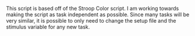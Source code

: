 This script is based off of the Stroop Color script. I am working towards making the script as task independent as possible. Since many tasks will be very similar, it is possible to only need to change the setup file and the stimulus variable for any new task. 